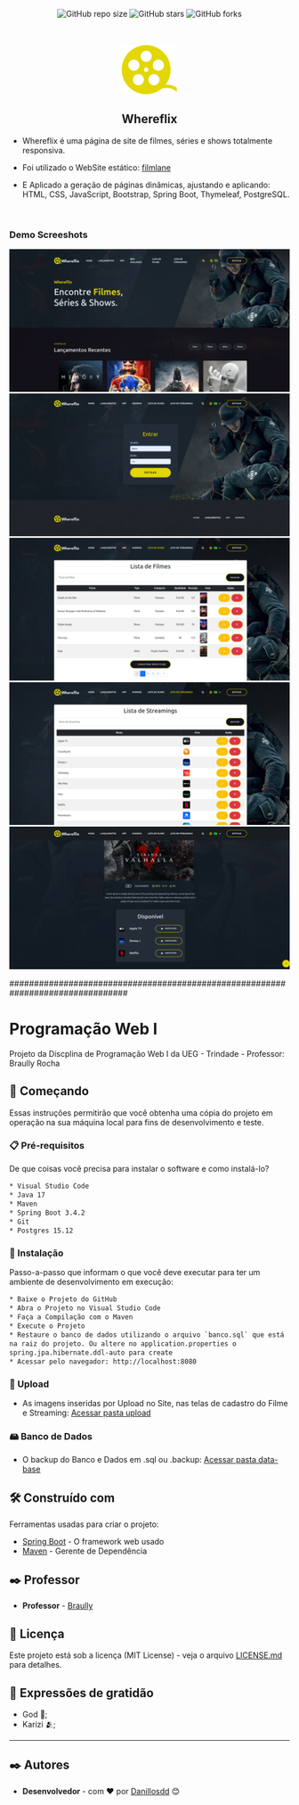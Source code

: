 <div align="center">

  ![GitHub repo size](https://img.shields.io/github/repo-size/danillosdd/whereflix)
  ![GitHub stars](https://img.shields.io/github/stars/danillosdd/whereflix?style=social)
  ![GitHub forks](https://img.shields.io/github/forks/danillosdd/whereflix?style=social)

<br />
  <br />

<img src="./readme-images/favicon.svg" />

<h2>Whereflix</h2>

</div>

* Whereflix é uma página de site de filmes, séries e shows totalmente responsiva.

* Foi utilizado o WebSite estático: [filmlane](https://github.com/codewithsadee/filmlane)

* E Aplicado a geração de páginas dinâmicas, ajustando e aplicando: HTML, CSS, JavaScript, Bootstrap, Spring Boot, Thymeleaf, PostgreSQL.


<br />

### Demo Screeshots

![Filmlane Desktop Demo](./readme-images/screeshot.png "Screeshot") <br />
![Filmlane Desktop Demo](./readme-images/screeshot_2.png "Screeshot_2") <br />
![Filmlane Desktop Demo](./readme-images/screeshot_3.png "Screeshot_3") <br />
![Filmlane Desktop Demo](./readme-images/screeshot_4.png "Screeshot_4") <br />
![Filmlane Desktop Demo](./readme-images/screeshot_5.png "Screeshot_5") <br />

################################################################################

# Programação Web I

Projeto da Discplina de Programação Web I da UEG - Trindade - Professor: Braully Rocha

## 🚀 Começando

Essas instruções permitirão que você obtenha uma cópia do projeto em operação na sua máquina local para fins de desenvolvimento e teste.

### 📋 Pré-requisitos

De que coisas você precisa para instalar o software e como instalá-lo?

```
* Visual Studio Code
* Java 17
* Maven
* Spring Boot 3.4.2
* Git
* Postgres 15.12
```

### 🔧 Instalação

Passo-a-passo que informam o que você deve executar para ter um ambiente de desenvolvimento em execução:

```
* Baixe o Projeto do GitHub
* Abra o Projeto no Visual Studio Code
* Faça a Compilação com o Maven
* Execute o Projeto
* Restaure o banco de dados utilizando o arquivo `banco.sql` que está na raiz do projeto. Ou altere no application.properties o spring.jpa.hibernate.ddl-auto para create
* Acessar pelo navegador: http://localhost:8080
```
	
### 📁 Upload

* As imagens inseridas por Upload no Site, nas telas de cadastro do Filme e Streaming: [Acessar pasta upload](./upload)

### 🖴 Banco de Dados

* O backup do Banco e Dados em .sql ou .backup: [Acessar pasta data-base](./data-base)

## 🛠️ Construído com

Ferramentas usadas para criar o projeto:

* [Spring Boot](https://start.spring.io) - O framework web usado
* [Maven](https://maven.apache.org/) - Gerente de Dependência

## ✒️ Professor

* **Professor**  - [Braully](https://github.com/braully)

## 📄 Licença

Este projeto está sob a licença (MIT License) - veja o arquivo [LICENSE.md](https://github.com/Danillosdd/whereFlix/blob/main/LICENSE) para detalhes.

## 🎁 Expressões de gratidão

* God 🙏;
* Karizi 🫂;

---

## ✒️ Autores


* **Desenvolvedor** - com ❤️ por [Danillosdd](https://github.com/Danillosdd) 😊
